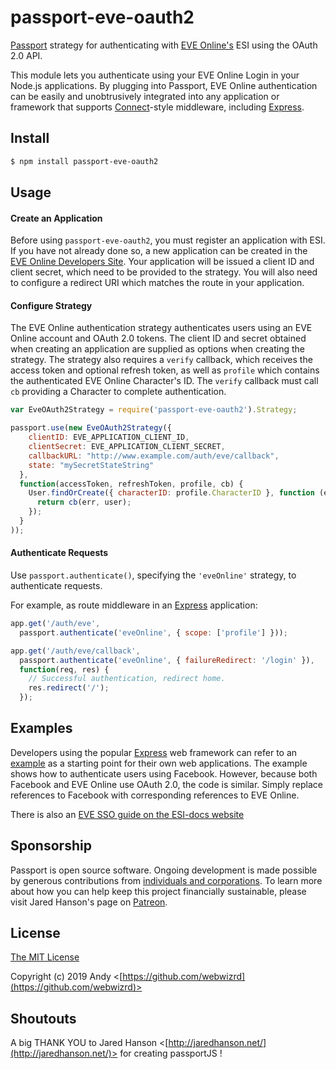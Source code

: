 # passport-eve-oauth2

[Passport](http://passportjs.org/) strategy for authenticating with [EVE Online's](http://www.eveonline.com/) ESI
using the OAuth 2.0 API.

This module lets you authenticate using your EVE Online Login in your Node.js applications.
By plugging into Passport, EVE Online authentication can be easily and
unobtrusively integrated into any application or framework that supports
[Connect](http://www.senchalabs.org/connect/)-style middleware, including
[Express](http://expressjs.com/).

## Install

```bash
$ npm install passport-eve-oauth2
```

## Usage

#### Create an Application

Before using `passport-eve-oauth2`, you must register an application with
ESI.  If you have not already done so, a new application can be created in the
[EVE Online Developers Site](https://developers.eveonline.com/applications).
Your application will be issued a client ID and client secret, which need to be
provided to the strategy.  You will also need to configure a redirect URI which
matches the route in your application.

#### Configure Strategy

The EVE Online authentication strategy authenticates users using an EVE Online account
and OAuth 2.0 tokens.  The client ID and secret obtained when creating an
application are supplied as options when creating the strategy.  The strategy
also requires a `verify` callback, which receives the access token and optional
refresh token, as well as `profile` which contains the authenticated EVE Online Character's
ID.  The `verify` callback must call `cb` providing a Character to
complete authentication.

```javascript
var EveOAuth2Strategy = require('passport-eve-oauth2').Strategy;

passport.use(new EveOAuth2Strategy({
    clientID: EVE_APPLICATION_CLIENT_ID,
    clientSecret: EVE_APPLICATION_CLIENT_SECRET,
    callbackURL: "http://www.example.com/auth/eve/callback",
    state: "mySecretStateString"
  },
  function(accessToken, refreshToken, profile, cb) {
    User.findOrCreate({ characterID: profile.CharacterID }, function (err, user) {
      return cb(err, user);
    });
  }
));
```

#### Authenticate Requests

Use `passport.authenticate()`, specifying the `'eveOnline'` strategy, to
authenticate requests.

For example, as route middleware in an [Express](http://expressjs.com/)
application:

```javascript
app.get('/auth/eve',
  passport.authenticate('eveOnline', { scope: ['profile'] }));

app.get('/auth/eve/callback', 
  passport.authenticate('eveOnline', { failureRedirect: '/login' }),
  function(req, res) {
    // Successful authentication, redirect home.
    res.redirect('/');
  });
  ```

## Examples

Developers using the popular [Express](http://expressjs.com/) web framework can
refer to an [example](https://github.com/passport/express-4.x-facebook-example)
as a starting point for their own web applications.  The example shows how to
authenticate users using Facebook.  However, because both Facebook and EVE Online
use OAuth 2.0, the code is similar.  Simply replace references to Facebook with
corresponding references to EVE Online.

There is also an [EVE SSO guide on the ESI-docs website](https://docs.esi.evetech.net/docs/sso/)

## Sponsorship

Passport is open source software.  Ongoing development is made possible by
generous contributions from [individuals and corporations](https://github.com/jaredhanson/passport/blob/master/SPONSORS.md).
To learn more about how you can help keep this project financially sustainable,
please visit Jared Hanson's page on [Patreon](https://www.patreon.com/jaredhanson).

## License

[The MIT License](http://opensource.org/licenses/MIT)

Copyright (c) 2019 Andy <[https://github.com/webwizrd](https://github.com/webwizrd)>


## Shoutouts

A big THANK YOU to Jared Hanson <[http://jaredhanson.net/](http://jaredhanson.net/)> for creating passportJS !
